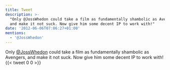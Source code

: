 ```yaml
---
title: Tweet
description: >-
  "Only @JossWhedon could take a film as fundamentally shambolic as Avengers,
  and make it not suck. Now give him some decent IP to work with!"
date: '2012-06-06T07:06:27+01:00'
mentions:
  - '@JossWhedon'
---
```

Only [@JossWhedon](https://twitter.com/@JossWhedon) could take a film as fundamentally shambolic as Avengers, and make it not suck. Now give him some decent IP to work with!
      {{< tweet 0 0 >}}
    
